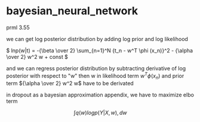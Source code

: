 # bayesian_neural_network

prml 3.55

we can get log posterior distribution by adding log prior and log likelihood

$ lnp(w|t) = -{\beta \over 2} \sum_{n=1}^N {t_n - w^T \phi (x_n)}^2 - {\alpha \over 2} w^2 w + const $

and we can regress posterior distribution by subtracting derivative of log posterior with respect to "w"
then w in likelihood term $w^T \phi (x_n)$ and prior term ${\alpha \over 2} w^2 w$ have to be derivated

in dropout as a bayesian approximation appendix, we have to maximize elbo term

$$ \int q(w) logp(Y|X,w),dw$$


